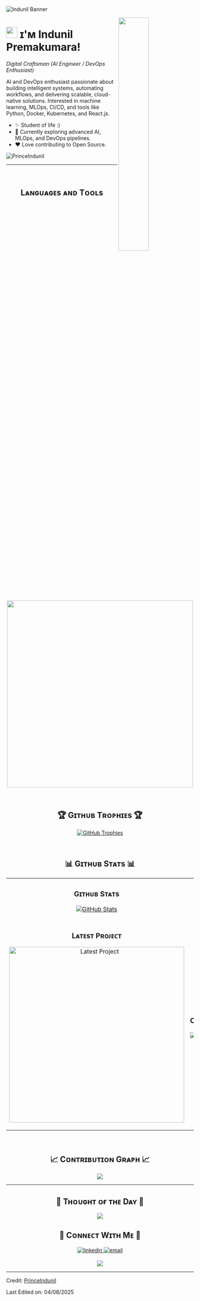 <!--Banner-->
![Indunil Banner](https://github.com/PrinceIndunil/PrinceIndunil/blob/main/banner.png)

<!--Night Owl image-->
<div>
  <img align="right" width="40%" src="https://owlbertsio-resized.s3.amazonaws.com/Popper.psd.full.png">
</div>

<!--Header Name-->
# <img src="https://emojis.slackmojis.com/emojis/images/1531849430/4246/blob-sunglasses.gif?1531849430" width="30"/> ɪ'ᴍ Indunil Premakumara! 
*Digital Craftsman (AI Engineer / DevOps Enthusiast)*
<br /> 

<!--Start Intro-->               
<p align="left">AI and DevOps enthusiast passionate about building intelligent systems, automating workflows, and delivering scalable, cloud-native solutions. Interested in machine learning, MLOps, CI/CD, and tools like Python, Docker, Kubernetes, and React.js.</p>

- ✨ Student of life :)
- 🌱 Currently exploring advanced AI, MLOps, and DevOps pipelines.
- ❤ Love contributing to Open Source.
<!--End Intro-->

<!--Profile Count Badge-->
<p align="left">
  <img src="https://komarev.com/ghpvc/?username=PrinceIndunil&label=Profile%20views&color=770677&style=for-the-badge&logo=star" alt="PrinceIndunil" style="padding-right:20px;" />
</p>

---
<br />

<!--Languages and Tools Section-->       
<h2 align="center">Lᴀɴɢᴜᴀɢᴇs ᴀɴᴅ Tᴏᴏʟs</h2> 
<p align="center">
<img width="500px" src="https://skillicons.dev/icons?i=py,java,js,html,css,react,nodejs,django,express,azure,aws,postgres,mongo,git,vscode,docker,linux,postman&perline=10" />
</p>
<br />

<!--Trophies Section-->   
<h2 align="center">🏆 Gɪᴛʜᴜʙ Tʀᴏᴘʜɪᴇs 🏆</h2>
<p align="center">
  <a href="https://github.com/PrinceIndunil/github-profile-trophy">
    <img src="https://github-profile-trophy.vercel.app/?username=PrinceIndunil&row=2&column=6&margin-w=20&margin-h=20&theme=darkhub" alt="GitHub Trophies">
  </a>
</p>
<br />

<!--Github stats Table--> 
<h2 align="center">📊 Gɪᴛʜᴜʙ Sᴛᴀᴛs 📊</h2>

<table width="100%">
  <tr>
    <td width="50%">
      <h3 align="center"><strong>Gɪᴛʜᴜʙ Sᴛᴀᴛs</strong></h3>
      <p align="center">
        <a href="https://github.com/PrinceIndunil">
          <img align="center" src="https://github-readme-stats.vercel.app/api?username=PrinceIndunil&count_private=true&show_icons=true&theme=nightowl" alt="GitHub Stats" />
        </a>
      </p>
    </td>
    <td width="50%">
      <h3 align="center"><strong>Sᴛʀᴇᴀᴋ Sᴛᴀᴛs</strong></h3>
      <p align="center">
        <a href="https://github.com/PrinceIndunil">
          <img align="center" src="https://streak-stats.demolab.com?user=PrinceIndunil&theme=nightowl" alt="Streak Stats" />
        </a>
      </p>
    </td>
  </tr>
  <tr>
    <td width="50%">
      <h3 align="center"><strong>Lᴀᴛᴇsᴛ Pʀᴏᴊᴇᴄᴛ</strong></h3>
      <p align="center">
        <a href="https://github.com/PrinceIndunil/Podcast">
          <img align="center" width="470" src="https://github-readme-stats.vercel.app/api/pin/?username=PrinceIndunil&repo=Podcast&theme=nightowl&show_owner=true" alt="Latest Project" />
        </a>
      </p>
    </td>
    <td width="50%">
      <h3 align="center"><strong>Tᴏᴘ Cᴏɴᴛʀɪʙᴜᴛɪᴏɴs</strong></h3>
      <p align="center">
        <a href="https://github.com/PrinceIndunil">
          <img align="center" src="https://github-contributor-stats.vercel.app/api?username=PrinceIndunil&limit=3&theme=nightowl&show_owner=true&combine_all_yearly_contributions=true" alt="Top Contributions" />
        </a>
      </p>
    </td>
  </tr>
</table>
<br />

<!--Contribution Graph-->
<h2 align="center">📈 Cᴏɴᴛʀɪʙᴜᴛɪᴏɴ Gʀᴀᴘʜ 📈</h2>
<div align="center">
    <img src="https://github-readme-activity-graph.vercel.app/graph?username=PrinceIndunil&bg_color=011627&color=79d3c3&line=c792ea&point=ffeb95&area=true&hide_border=false">
</div>

---

<!--Dynamic Quote card updated everyday at 12 PM--> 
<h2 align="center">🌟 Tʜᴏᴜɢʜᴛ ᴏғ ᴛʜᴇ Dᴀʏ 🌟</h2>

<!--STARTS_HERE_QUOTE_CARD-->
<p align="center">
    <img src="https://readme-daily-quotes.vercel.app/api?author=Yanni&quote=Music%20is%20like%20creating%20an%20emotional%20painting.%20The%20sounds%20are%20the%20colors.&theme=dark&bg_color=011627&author_color=ffeb95">
</p>
<!--ENDS_HERE_QUOTE_CARD-->


<!--Contact Section--> 
<h2 align="center">🤝 Cᴏɴɴᴇᴄᴛ Wɪᴛʜ Mᴇ 🤝 </h2>
<div align="center">
 <a href="https://www.linkedin.com/in/indunil-premakumara-b6a4452b8" target="_blank">
<img src=https://img.shields.io/badge/linkedin-%231E77B5.svg?&style=for-the-badge&logo=linkedin&logoColor=white alt=linkedin style="margin-bottom: 5px;" />
</a>
  
<a href="mailto:indunilpremakumara365@gmail.com" target="_blank">
<img src="https://img.shields.io/badge/Gmail-D14836?style=for-the-badge&logo=gmail&logoColor=white" alt=email style="margin-bottom: 5px;" />
</a>
</div>

<!--Footer--> 
<p align="center">
  <img src="https://capsule-render.vercel.app/api?type=waving&color=gradient&height=65&section=footer"/>
</p>

------

Credit: [PrinceIndunil](https://github.com/PrinceIndunil)

Last Edited on: 04/08/2025
